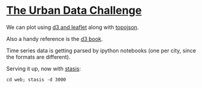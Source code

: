 [The Urban Data Challenge](https://github.com/swissnexSF/Urban-Data-Challenge)
============================================================

We can plot using [d3 and leaflet](http://bost.ocks.org/mike/leaflet/) along 
with [topojson](http://bost.ocks.org/mike/map/).
 
Also a handy reference is the [d3 book](https://github.com/alignedleft/d3-book).

Time series data is getting parsed by ipython notebooks (one per city, since the formats are different).

Serving it up, now with [stasis](http://stasis.me/):

    cd web; stasis -d 3000